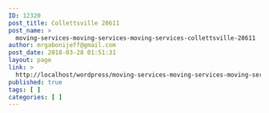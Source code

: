 ```yaml
---
ID: 12320
post_title: Collettsville 28611
post_name: >
  moving-services-moving-services-moving-services-collettsville-28611
author: mrgabonijeff@gmail.com
post_date: 2018-03-28 01:51:31
layout: page
link: >
  http://localhost/wordpress/moving-services-moving-services-moving-services-collettsville-28611/
published: true
tags: [ ]
categories: [ ]
---
```

